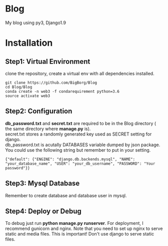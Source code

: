 # Blog
My blog using py3, Django1.9

# Installation
## Step1: Virtual Environment  
clone the repository, create a virtual env with all dependencies installed.

```buildoutcfg
git clone https://github.com/BigBorg/Blog
cd Blog/Blog
conda create -n web3 -f condarequirement python=3.6
source activate web3
```

## Step2: Configuration  
**db_password.txt** and **secret.txt** are required to be in the Blog directory ( the same directory where **manage.py** is).  
secret.txt stores a randomly generated key used as SECRET setting for django.  
db_password.txt is acutally DATABASES variable dumped by json package. You could use the following string but remember to put in your setting.
```buildoutcfg
{"default": {"ENGINE": "django.db.backends.mysql", "NAME": "your_database_name", "USER": "your_db_username", "PASSWORD": "Your password"}}
``` 

## Step3: Mysql Database  
Remember to create database and database user in mysql.

## Step4: Deploy or Debug  
To debug just run **python manage.py runserver**. For deployment, I recommend gunicorn and nginx. Note that you need to set up nginx to serve static and media files. This is important! Don't use django to serve static files.